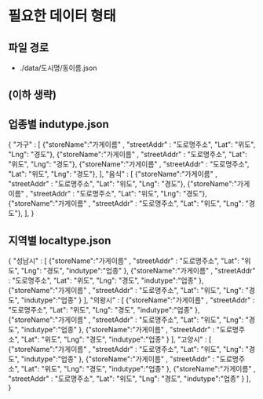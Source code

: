 # 필요한 데이터 형태
## 파일 경로
- ./data/도시명/동이름.json

## 



(이하 생략)
---
## 업종별 indutype.json
{
    "가구" : [
        {"storeName":"가게이름" , "streetAddr" : "도로명주소", "Lat": "위도", "Lng": "경도"},
        {"storeName":"가게이름" , "streetAddr" : "도로명주소", "Lat": "위도", "Lng": "경도"},
        {"storeName":"가게이름" , "streetAddr" : "도로명주소", "Lat": "위도", "Lng": "경도"},
    ],
    "음식" : [
        {"storeName":"가게이름" , "streetAddr" : "도로명주소", "Lat": "위도", "Lng": "경도"},
        {"storeName":"가게이름" , "streetAddr" : "도로명주소", "Lat": "위도", "Lng": "경도"},
        {"storeName":"가게이름" , "streetAddr" : "도로명주소", "Lat": "위도", "Lng": "경도"},
    ],
}

## 지역별 localtype.json
{
    "성남시" : [
        {"storeName":"가게이름" , "streetAddr" : "도로명주소", "Lat": "위도", "Lng": "경도", "indutype":"업종" },
        {"storeName":"가게이름" , "streetAddr" : "도로명주소", "Lat": "위도", "Lng": "경도", "indutype":"업종" },
        {"storeName":"가게이름" , "streetAddr" : "도로명주소", "Lat": "위도", "Lng": "경도", "indutype":"업종" }
    ],
    "의왕시" : [
        {"storeName":"가게이름" , "streetAddr" : "도로명주소", "Lat": "위도", "Lng": "경도", "indutype":"업종" },
        {"storeName":"가게이름" , "streetAddr" : "도로명주소", "Lat": "위도", "Lng": "경도", "indutype":"업종" },
        {"storeName":"가게이름" , "streetAddr" : "도로명주소", "Lat": "위도", "Lng": "경도", "indutype":"업종" }
    ],
    "고양시" : [
        {"storeName":"가게이름" , "streetAddr" : "도로명주소", "Lat": "위도", "Lng": "경도", "indutype":"업종" },
        {"storeName":"가게이름" , "streetAddr" : "도로명주소", "Lat": "위도", "Lng": "경도", "indutype":"업종" },
        {"storeName":"가게이름" , "streetAddr" : "도로명주소", "Lat": "위도", "Lng": "경도", "indutype":"업종" }
    ],
}